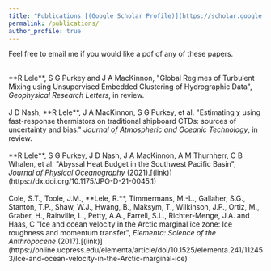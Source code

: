 ```yaml
---
title: "Publications [(Google Scholar Profile)](https://scholar.google.com/citations?user=anYh46oAAAAJ&hl=en)"
permalink: /publications/
author_profile: true
---
```

Feel free to email me if you would like a pdf of any of these papers.

<br>
**R Lele**, S G Purkey and J A MacKinnon, "Global Regimes of Turbulent Mixing using Unsupervised Embedded
Clustering of Hydrographic Data", <i>Geophysical Research Letters</i>, in review.
<br>

<br>
J D Nash, **R Lele**, J A MacKinnon, S G Purkey, et al. "Estimating χ using fast-response thermistors on traditional
shipboard CTDs: sources of uncertainty and bias." <i>Journal of Atmospheric and Oceanic Technology</i>, in review.
<br>

<br>
**R Lele**, S G Purkey, J D Nash, J A MacKinnon, A M Thurnherr, C B Whalen, et al. "Abyssal Heat Budget in the
Southwest Pacific Basin", <i>Journal of Physical Oceanography</i> (2021).[(link)](https://dx.doi.org/10.1175/JPO-D-21-0045.1)
<br>  
  

<br>
Cole, S.T., Toole, J.M., **Lele, R.**, Timmermans, M.-L., Gallaher, S.G., Stanton, T.P., Shaw, W.J., Hwang, B., Maksym, T., Wilkinson, J.P., Ortiz, M., Graber, H., Rainville, L., Petty, A.A., Farrell, S.L., Richter-Menge, J.A. and Haas, C "Ice and ocean velocity in the Arctic marginal ice zone: Ice roughness and momentum transfer", 
<i> Elementa: Science of the Anthropocene</i> (2017).[(link)](https://online.ucpress.edu/elementa/article/doi/10.1525/elementa.241/112453/Ice-and-ocean-velocity-in-the-Arctic-marginal-ice)
<br> 
